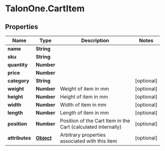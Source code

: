 # TalonOne.CartItem

## Properties

Name | Type | Description | Notes
------------ | ------------- | ------------- | -------------
**name** | **String** |  | 
**sku** | **String** |  | 
**quantity** | **Number** |  | 
**price** | **Number** |  | 
**category** | **String** |  | [optional] 
**weight** | **Number** | Weight of item in mm | [optional] 
**height** | **Number** | Height of item in mm | [optional] 
**width** | **Number** | Width of item in mm | [optional] 
**length** | **Number** | Length of item in mm | [optional] 
**position** | **Number** | Position of the Cart Item in the Cart (calculated internally) | [optional] 
**attributes** | [**Object**](.md) | Arbitrary properties associated with this item | [optional] 


